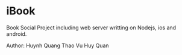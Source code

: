 # iBook

Book Social Project including web server writting on Nodejs, ios and android.

Author: 
Huynh Quang Thao
Vu Huy Quan
